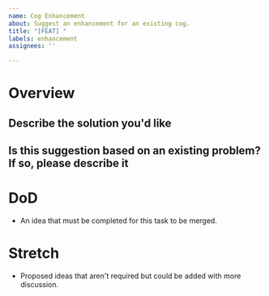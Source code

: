 ```yaml
---
name: Cog Enhancement
about: Suggest an enhancement for an existing cog.
title: "[FEAT] "
labels: enhancement
assignees: ''

---
```

# Overview
## Describe the solution you'd like

## Is this suggestion based on an existing problem? If so, please describe it

# DoD
* An idea that must be completed for this task to be merged.

# Stretch
* Proposed ideas that aren't required but could be added with more discussion.
